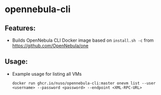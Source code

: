 # opennebula-cli

## Features:

 * Builds OpenNebula CLI Docker image based on `install.sh -c` from https://github.com/OpenNebula/one

## Usage:

 * Example usage for listing all VMs
   ```
   docker run ghcr.io/nuso/opennebula-cli:master onevm list --user <username> --password <password> --endpoint <XML-RPC-URL>
   ```
